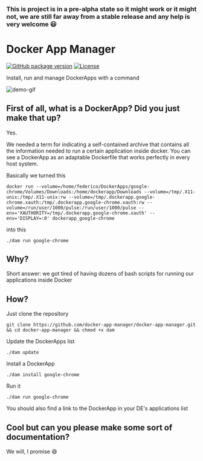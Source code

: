 ### This is project is in a pre-alpha state so it might work or it might not, we are still far away from a stable release and any help is very welcome :smiley:

# Docker App Manager


[![GitHub package version](https://img.shields.io/github/package-json/v/docker-app-manager/docker-app-manager.svg?style=flat-square)](https://github.com/docker-app-manager/docker-app-manager)
[![License](https://img.shields.io/github/license/docker-app-manager/docker-app-manager.svg?style=flat-square)](https://github.com/docker-app-manager/docker-app-manager/blob/master/LICENSE)



Install, run and manage DockerApps with a command

![demo-gif](https://i.imgur.com/zUEj9ms.gif)

## First of all, what is a DockerApp? Did you just make that up?

Yes.

We needed a term for indicating a self-contained archive that contains all the information needed to run a certain application inside docker.
You can see a DockerApp as an adaptable Dockerfile that works perfectly in every host system.

Basically we turned this

```
docker run --volume=/home/federico/DockerApps/google-chrome/Volumes/Downloads:/home/dockerapp/Downloads --volume=/tmp/.X11-unix:/tmp/.X11-unix:rw --volume=/tmp/.dockerapp.google-chrome.xauth:/tmp/.dockerapp.google-chrome.xauth:rw --volume=/run/user/1000/pulse:/run/user/1000/pulse --env='XAUTHORITY=/tmp/.dockerapp.google-chrome.xauth' --env='DISPLAY=:0' dockerapp_google-chrome
```

into this

```
./dam run google-chrome
```


## Why?

Short answer: we got tired of having dozens of bash scripts for running our applications inside Docker

## How?

Just clone the repository

```
git clone https://github.com/docker-app-manager/docker-app-manager.git && cd docker-app-manager && chmod +x dam
```

Update the DockerApps list

```
./dam update
```

Install a DockerApp

```
./dam install google-chrome
```

Run it

```
./dam run google-chrome
````

You should also find a link to the DockerApp in your DE's applications list

## Cool but can you please make some sort of documentation?

We will, I promise :sweat_smile:
